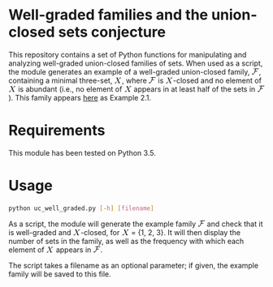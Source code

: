 # Well-graded families and the union-closed sets conjecture

This repository contains a set of Python functions for manipulating and analyzing well-graded union-closed families of sets.  When used as a script, the module generates an example of a well-graded union-closed family, ![equation](images/F_image.gif), containing a minimal three-set, ![equation](images/X_image.gif), where ![equation](images/F_image.gif) is ![equation](images/X_image.gif)-closed and no element of ![equation](images/X_image.gif) is abundant (i.e., no element of ![equation](images/X_image.gif) appears in at least half of the sets in ![equation](images/F_image.gif)).  This family appears [here](https://jmatayoshi.github.io/union_closed_well_graded_preprint.pdf) as Example 2.1.

# Requirements

This module has been tested on Python 3.5.

# Usage

```sh
python uc_well_graded.py [-h] [filename]
```

As a script, the module will generate the example family ![equation](images/F_image.gif) and check that it is well-graded and ![equation](images/X_image.gif)-closed, for ![equation](images/X_image.gif) = {1, 2, 3}.  It will then display the number of sets in the family, as well as the frequency with which each element of ![equation](images/X_image.gif) appears in ![equation](images/F_image.gif).

The script takes a filename as an optional parameter; if given, the example family will be saved to this file.
